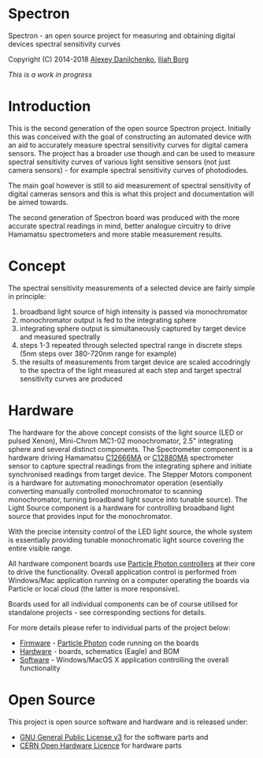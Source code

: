 # Spectron

Spectron - an open source project for measuring and obtaining digital devices spectral sensitivity curves

Copyright (C) 2014-2018 [Alexey Danilchenko](mailto:alexey.danilchenko@gmail.com), [Iliah Borg](mailto:iliah.i.borg@gmail.com)

*This is a work in progress*

# Introduction

This is the second generation of the open source Spectron project.  Initially this was conceived with the goal of constructing an automated device with an aid to accurately measure spectral sensitivity curves for digital camera sensors. The project has a broader use though and can be used to measure spectral sensitivity curves of various light sensitive sensors (not just camera sensors) - for example spectral sensitivity curves of photodiodes.

The main goal however is still to aid measurement of spectral sensitivity of digital cameras sensors and this is what this project and documentation will be aimed towards.

The second generation of Spectron board was produced with the more accurate spectral readings in mind, better analogue circuitry to drive Hamamatsu spectrometers and more stable measurement results.

# Concept

The spectral sensitivity measurements of a selected device are fairly simple in principle:

1. broadband light source of high intensity is passed via monochromator
2. monochromator output is fed to the integrating sphere 
3. integrating sphere output is simultaneously captured by target device and measured spectrally
4. steps 1-3 repeated through selected spectral range in discrete steps (5nm steps over 380-720nm range for example)
5. the results of measurements from target device are scaled accodringly to the spectra of the light measured at each step and target spectral sensitivity curves are produced

# Hardware

The hardware for the above concept consists of the light source (LED or pulsed  Xenon), Mini-Chrom MC1-02 monochromator, 2.5" integrating sphere and several distinct components. The Spectrometer component is a hardware driving Hamamatsu [C12666MA](http://www.hamamatsu.com/jp/en/C12666MA.html) or [C12880MA](http://www.hamamatsu.com/jp/en/C12880MA.html) spectrometer sensor to capture spectral readings from the integrating sphere and initiate synchronised readings from target device. The Stepper Motors component is a hardware for automating monochromator operation (esentially converting manually controlled monochromator to scanning monochromator, turning broadband light source into tunable source). The Light Source component is a hardware for controlling broadband light source that provides input for the monochromator.

With the precise intensity control of the LED light source, the whole system is essentially providing tunable monochromatic light source covering the entire visible range.

All hardware component boards use [Particle Photon controllers](https://docs.particle.io/datasheets/wi-fi/photon-datasheet/) at their core to drive the functionality. Overall application control is performed from Windows/Mac application running on a computer operating the boards via Particle or local cloud (the latter is more responsive).

Boards used for all individual components can be of course utilised for standalone projects - see corresponding sections for details.

For more details please refer to individual parts of the project below:

* [Firmware](firmware) - [Particle Photon](https://www.particle.io/products/hardware/photon-wifi-dev-kit) code running on the boards
* [Hardware](hardware) - boards, schematics (Eagle) and BOM 
* [Software](software) - Windows/MacOS X application controlling the overall functionality

# Open Source

This project is open source software and hardware and is released under:

* [GNU General Public License v3](https://www.gnu.org/licenses/gpl-3.0.en.html) for the software parts and 
* [CERN Open Hardware Licence]( http://www.ohwr.org/attachments/735/CERNOHLv1_1.txt) for hardware parts
